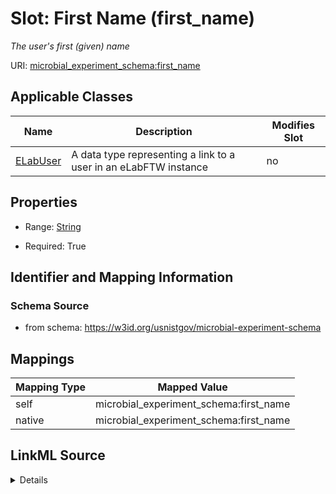 

# Slot: First Name (first_name)




_The user's first (given) name_







URI: [microbial_experiment_schema:first_name](https://w3id.org/usnistgov/microbial-experiment-schema/first_name)



<!-- no inheritance hierarchy -->





## Applicable Classes

| Name | Description | Modifies Slot |
| --- | --- | --- |
| [ELabUser](ELabUser.md) | A data type representing a link to a user in an eLabFTW instance |  no  |







## Properties

* Range: [String](String.md)

* Required: True





## Identifier and Mapping Information







### Schema Source


* from schema: https://w3id.org/usnistgov/microbial-experiment-schema




## Mappings

| Mapping Type | Mapped Value |
| ---  | ---  |
| self | microbial_experiment_schema:first_name |
| native | microbial_experiment_schema:first_name |




## LinkML Source

<details>
```yaml
name: first_name
description: The user's first (given) name
title: First Name
from_schema: https://w3id.org/usnistgov/microbial-experiment-schema
rank: 1000
alias: first_name
owner: ELabUser
domain_of:
- ELabUser
range: string
required: true

```
</details>